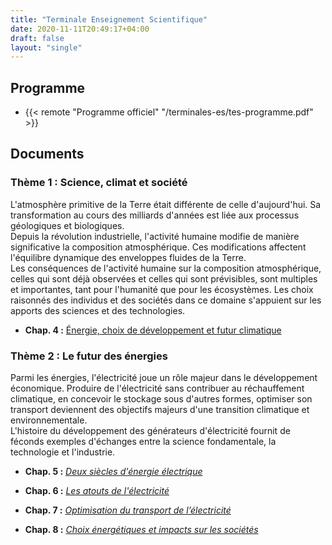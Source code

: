 ```yaml
---
title: "Terminale Enseignement Scientifique"
date: 2020-11-11T20:49:17+04:00
draft: false
layout: "single"
---
```


## Programme

- {{< remote "Programme officiel" "/terminales-es/tes-programme.pdf" >}}

## Documents

### Thème 1 : Science, climat et société

L'atmosphère primitive de la Terre était différente de celle d'aujourd'hui. Sa transformation au cours des milliards d'années est liée aux processus géologiques et biologiques.    
Depuis la révolution industrielle, l'activité humaine modifie de manière significative la composition atmosphérique. Ces modifications affectent l'équilibre dynamique des enveloppes fluides de la Terre.    
Les conséquences de l'activité humaine sur la composition atmosphérique, celles qui sont déjà observées et celles qui sont prévisibles, sont multiples et importantes, tant pour l'humanité que pour les écosystèmes. Les choix raisonnés des individus et des sociétés dans ce domaine s'appuient sur les apports des sciences et des technologies.

- **Chap. 4 :** [Énergie, choix de développement et futur climatique](chap-4)

### Thème 2 : Le futur des énergies

Parmi les énergies, l'électricité joue un rôle majeur dans le développement économique. Produire de l'électricité sans contribuer au réchauffement climatique, en concevoir le stockage sous d'autres formes, optimiser son transport deviennent des objectifs majeurs d'une transition climatique et environnementale.     
L'histoire du développement des générateurs d'électricité fournit de féconds exemples d'échanges entre la science fondamentale, la technologie et l'industrie.

- **Chap. 5 :** [*Deux siècles d'énergie électrique*](chap-5)

- **Chap. 6 :** [*Les atouts de l'électricité*](chap-6)

- **Chap. 7 :** [*Optimisation du transport de l’électricité*](chap-7)

- **Chap. 8 :** [*Choix énergétiques et impacts sur les sociétés*](chap-8)






